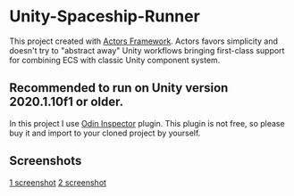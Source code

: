 # Unity-Spaceship-Runner
This project created with [Actors Framework](https://github.com/PixeyeHQ/actors.unity). Actors favors simplicity and doesn't try to "abstract away" Unity workflows bringing first-class support for combining ECS with classic Unity component system.
## Recommended to run on Unity version 2020.1.10f1 or older.

In this project I use [Odin Inspector](https://assetstore.unity.com/packages/tools/utilities/odin-inspector-and-serializer-89041) plugin. This plugin is not free, so please buy it and import to your cloned project by yourself.

## Screenshots

[1 screenshot](https://cdn.discordapp.com/attachments/428973249502642208/770997380379836416/unknown.png)
[2 screenshot](https://cdn.discordapp.com/attachments/428973249502642208/770997633963130880/unknown.png)

